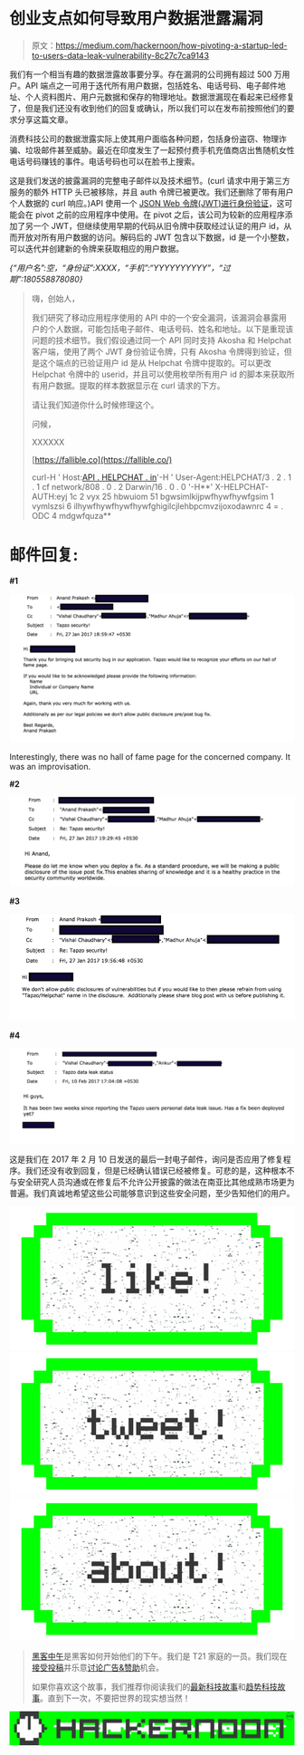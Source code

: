 # 创业支点如何导致用户数据泄露漏洞

> 原文：<https://medium.com/hackernoon/how-pivoting-a-startup-led-to-users-data-leak-vulnerability-8c27c7ca9143>

我们有一个相当有趣的数据泄露故事要分享。存在漏洞的公司拥有超过 500 万用户。API 端点之一可用于迭代所有用户数据，包括姓名、电话号码、电子邮件地址、个人资料图片、用户元数据和保存的物理地址。数据泄漏现在看起来已经修复了，但是我们还没有收到他们的回复或确认，所以我们可以在发布前按照他们的要求分享这篇文章。

消费科技公司的数据泄露实际上使其用户面临各种问题，包括身份盗窃、物理诈骗、垃圾邮件甚至威胁。最近在印度发生了一起预付费手机充值商店出售随机女性电话号码赚钱的事件。电话号码也可以在脸书上搜索。

这是我们发送的披露漏洞的完整电子邮件以及技术细节。(curl 请求中用于第三方服务的额外 HTTP 头已被移除，并且 auth 令牌已被更改。我们还删除了带有用户个人数据的 curl 响应。)API 使用一个 [JSON Web 令牌(JWT)进行身份验证](https://jwt.io/)，这可能会在 pivot 之前的应用程序中使用。在 pivot 之后，该公司为较新的应用程序添加了另一个 JWT，但继续使用早期的代码从旧令牌中获取经过认证的用户 id，从而开放对所有用户数据的访问。解码后的 JWT 包含以下数据，id 是一个小整数，可以迭代并创建新的令牌来获取相应的用户数据。

*{“用户名”:空，“身份证”:XXXX，“手机”:“YYYYYYYYYY”，“过期”:180558878080}*

> 嗨，创始人，
> 
> 我们研究了移动应用程序使用的 API 中的一个安全漏洞，该漏洞会暴露用户的个人数据，可能包括电子邮件、电话号码、姓名和地址。以下是重现该问题的技术细节。我们假设通过同一个 API 同时支持 Akosha 和 Helpchat 客户端，使用了两个 JWT 身份验证令牌，只有 Akosha 令牌得到验证，但是这个端点的已验证用户 id 是从 Helpchat 令牌中提取的。可以更改 Helpchat 令牌中的 userid，并且可以使用枚举所有用户 id 的脚本来获取所有用户数据。提取的样本数据显示在 curl 请求的下方。
> 
> 请让我们知道你什么时候修理这个。
> 
> 问候，
> 
> XXXXXX
> 
> [https://fallible.co](https://fallible.co/)
> 
> curl-H ' Host:[API . HELPCHAT . in](http://api.helpchat.in/)'-H ' User-Agent:HELPCHAT/3 . 2 . 1 . 1 cf network/808 . 0 . 2 Darwin/16 . 0 . 0 '-H**' X-HELPCHAT-AUTH:eyj 1c 2 vyx 25 hbwuiom 51 bgwsimlkijpwfhywfhywfgsim 1 vymlszsi 6 ilhywfhywfhywfhywfghigilcjlehbpcmvzijoxodawnrc 4 = . ODC 4 mdgwfquza**

# 邮件回复:

**#1**

![](img/600eb8c87b109a08536b742424387e54.png)

Interestingly, there was no hall of fame page for the concerned company. It was an improvisation.

**#2**

![](img/a6c3605cfc78a961af68c5cc58c3657d.png)

**#3**

![](img/6124ded58df42e827d5e50aa8bc37d23.png)

**#4**

![](img/e6441ff797e440ac3938bbf8d1689a8a.png)

这是我们在 2017 年 2 月 10 日发送的最后一封电子邮件，询问是否应用了修复程序。我们还没有收到回复，但是已经确认错误已经被修复。可悲的是，这种根本不与安全研究人员沟通或在修复后不允许公开披露的做法在南亚比其他成熟市场更为普遍。我们真诚地希望这些公司能够意识到这些安全问题，至少告知他们的用户。

[![](img/50ef4044ecd4e250b5d50f368b775d38.png)](http://bit.ly/HackernoonFB)[![](img/979d9a46439d5aebbdcdca574e21dc81.png)](https://goo.gl/k7XYbx)[![](img/2930ba6bd2c12218fdbbf7e02c8746ff.png)](https://goo.gl/4ofytp)

> [黑客中午](http://bit.ly/Hackernoon)是黑客如何开始他们的下午。我们是 T21 家庭的一员。我们现在[接受投稿](http://bit.ly/hackernoonsubmission)并乐意[讨论广告&赞助](mailto:partners@amipublications.com)机会。
> 
> 如果你喜欢这个故事，我们推荐你阅读我们的[最新科技故事](http://bit.ly/hackernoonlatestt)和[趋势科技故事](https://hackernoon.com/trending)。直到下一次，不要把世界的现实想当然！

![](img/be0ca55ba73a573dce11effb2ee80d56.png)